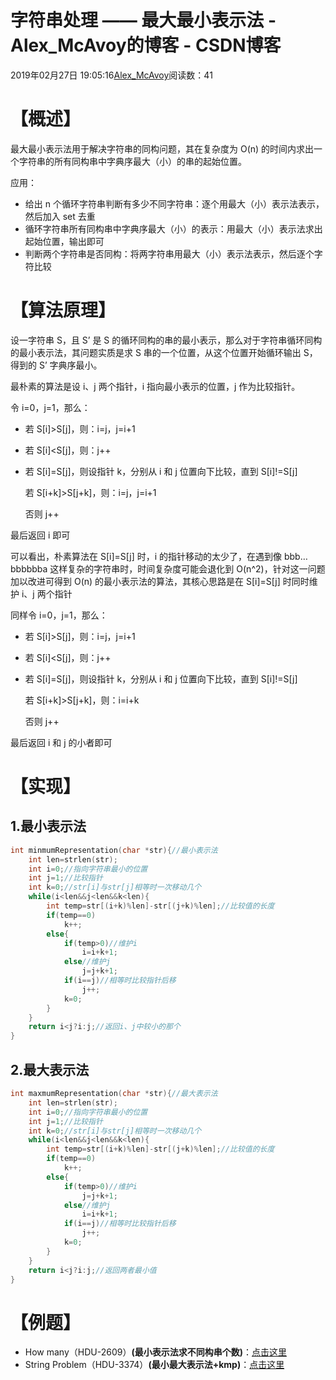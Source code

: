 # 字符串处理 —— 最大最小表示法 - Alex_McAvoy的博客 - CSDN博客





2019年02月27日 19:05:16[Alex_McAvoy](https://me.csdn.net/u011815404)阅读数：41








# 【概述】

最大最小表示法用于解决字符串的同构问题，其在复杂度为 O(n) 的时间内求出一个字符串的所有同构串中字典序最大（小）的串的起始位置。

应用：
- 给出 n 个循环字符串判断有多少不同字符串：逐个用最大（小）表示法表示，然后加入 set 去重
- 循环字符串所有同构串中字典序最大（小）的表示：用最大（小）表示法求出起始位置，输出即可
- 判断两个字符串是否同构：将两字符串用最大（小）表示法表示，然后逐个字符比较

# 【算法原理】

设一字符串 S，且 S’ 是 S 的循环同构的串的最小表示，那么对于字符串循环同构的最小表示法，其问题实质是求 S 串的一个位置，从这个位置开始循环输出 S，得到的 S’ 字典序最小。

最朴素的算法是设 i、j 两个指针，i 指向最小表示的位置，j 作为比较指针。

令 i=0，j=1，那么：
- 若 S[i]>S[j]，则：i=j，j=i+1
- 若 S[i]<S[j]，则：j++
- 若 S[i]=S[j]，则设指针 k，分别从 i 和 j 位置向下比较，直到 S[i]!=S[j]

	若 S[i+k]>S[j+k]，则：i=j，j=i+1

	否则 j++

最后返回 i 即可

可以看出，朴素算法在 S[i]=S[j] 时，i 的指针移动的太少了，在遇到像 bbb…bbbbbba 这样复杂的字符串时，时间复杂度可能会退化到 O(n^2)，针对这一问题加以改进可得到 O(n) 的最小表示法的算法，其核心思路是在 S[i]=S[j] 时同时维护 i、j 两个指针

同样令 i=0，j=1，那么：
- 若 S[i]>S[j]，则：i=j，j=i+1
- 若 S[i]<S[j]，则：j++
- 若 S[i]=S[j]，则设指针 k，分别从 i 和 j 位置向下比较，直到 S[i]!=S[j]

	若 S[i+k]>S[j+k]，则：i=i+k

	否则 j++

最后返回 i 和 j 的小者即可

# 【实现】

## 1.最小表示法

```cpp
int minmumRepresentation(char *str){//最小表示法
    int len=strlen(str);
    int i=0;//指向字符串最小的位置
    int j=1;//比较指针
    int k=0;//str[i]与str[j]相等时一次移动几个
    while(i<len&&j<len&&k<len){
        int temp=str[(i+k)%len]-str[(j+k)%len];//比较值的长度
        if(temp==0)
            k++;
        else{
            if(temp>0)//维护i
                i=i+k+1;
            else//维护j
                j=j+k+1;
            if(i==j)//相等时比较指针后移
                j++;
            k=0;
        }
    }
    return i<j?i:j;//返回i、j中较小的那个
}
```

## 2.最大表示法

```cpp
int maxmumRepresentation(char *str){//最大表示法
    int len=strlen(str);
    int i=0;//指向字符串最小的位置
    int j=1;//比较指针
    int k=0;//str[i]与str[j]相等时一次移动几个
    while(i<len&&j<len&&k<len){
        int temp=str[(i+k)%len]-str[(j+k)%len];//比较值的长度
        if(temp==0)
            k++;
        else{
            if(temp>0)//维护i
                j=j+k+1;
            else//维护j
                i=i+k+1;
            if(i==j)//相等时比较指针后移
                j++;
            k=0;
        }
    }
    return i<j?i:j;//返回两者最小值
}
```

# 【例题】
- How many（HDU-2609）**(最小表示法求不同构串个数)**：[点击这里](https://blog.csdn.net/u011815404/article/details/87987615)
- String Problem（HDU-3374）**(最小最大表示法+kmp)**：[点击这里](https://blog.csdn.net/u011815404/article/details/87993080)



